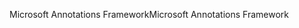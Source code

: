 <span data-ttu-id="99e90-101">Microsoft Annotations Framework</span><span class="sxs-lookup"><span data-stu-id="99e90-101">Microsoft Annotations Framework</span></span>